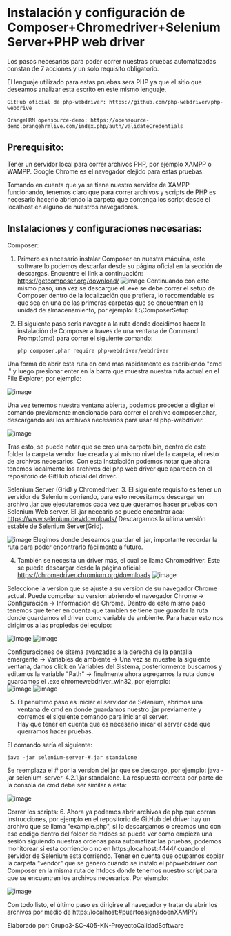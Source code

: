 # Instalación y configuración de Composer+Chromedriver+Selenium Server+PHP web driver

Los pasos necesarios para poder correr nuestras pruebas automatizadas constan de 7 acciones y un solo requisito obligatorio.

El lenguaje utilizado para estas pruebas sera PHP ya que el sitio que deseamos analizar esta escrito en este mismo lenguaje.

	
  `GitHub oficial de php-webdriver: https://github.com/php-webdriver/php-webdrive` 
  
  `OrangeHRM opensource-demo: https://opensource-demo.orangehrmlive.com/index.php/auth/validateCredentials`

## Prerequisito: 
Tener un servidor local para correr archivos PHP, por ejemplo XAMPP o WAMPP.
Google Chrome es el navegador elejido para estas pruebas.
  
Tomando en cuenta que ya se tiene nuestro servidor de XAMPP funcionando, tenemos claro que para correr archivos y scripts de PHP es necesario hacerlo abriendo la carpeta que contenga los script desde el localhost en alguno de nuestros navegadores.

## Instalaciones y configuraciones necesarias: 

Composer: 
1. Primero es necesario instalar Composer en nuestra máquina, este software lo podemos descarfar desde su página oficial en la sección de descargas. Encuentre el link  a continuación: https://getcomposer.org/download/
![image](https://user-images.githubusercontent.com/45716413/172532471-eaddeacf-94a8-459b-b543-3a51176ee65f.png)
Continuando con este mismo paso, una vez se descargue el .exe se debe correr el setup de Composer dentro de la localización que prefiera, lo recomendable es que sea en una de las primeras carpetas que se encuentran en la unidad de almacenamiento, por ejemplo: E:\ComposerSetup
  
2. El siguiente paso sería navegar a la ruta donde decidimos hacer la instalación de Composer a traves de una ventana de Command Prompt(cmd) para correr el siguiente comando:
   
    `php composer.phar require php-webdriver/webdriver`
    
Una forma de abrir esta ruta en cmd mas rápidamente es escribiendo "cmd ." y luego presionar enter en la barra que muestra nuestra ruta actual en el File Explorer, por ejemplo:

  ![image](https://user-images.githubusercontent.com/45716413/172533840-d622f72a-24f4-43e5-9c3f-2612aa65cb99.png)

Una vez tenemos nuestra ventana abierta, podemos proceder a digitar el comando previamente mencionado para correr el archivo composer.phar, descargando así los archivos necesarios para usar el php-webdriver.

![image](https://user-images.githubusercontent.com/45716413/172534018-b98c34a8-8056-42b3-bbd3-d68e14c11406.png)

Tras esto, se puede notar que se creo una carpeta bin, dentro de este folder la carpeta vendor fue creada y al mismo nivel de la carpeta, el resto de archivos necesarios. Con esta instalación podemos notar que ahora tenemos localmente los archivos del php web driver que aparecen en el repositorio de GitHub oficial del driver.

Selenium Server (Grid) y Chromedriver:
3. El siguiente requisito es tener un servidor de Selenium corriendo, para esto necesitamos descargar un archivo .jar que ejecutaremos cada vez que queramos hacer pruebas con Selenium Web server. El .jar neceario se puede encontrar acá: https://www.selenium.dev/downloads/
  Descargamos la última versión estable de Selenium Server(Grid).  
  
  ![image](https://user-images.githubusercontent.com/45716413/172534770-78c2fd19-9e35-4ed7-9475-b9afbe5fc091.png)
Elegimos donde deseamos guardar el .jar, importante recordar la ruta para poder encontrarlo fácilmente a futuro.

4. También se necesita un driver más, el cual se llama Chromedriver. Este se puede descargar desde la página oficial: https://chromedriver.chromium.org/downloads
![image](https://user-images.githubusercontent.com/45716413/172535361-8721c0a3-b3c3-4622-a920-acd8c961022d.png)

Seleccione la version que se ajuste a su version de su navegador Chrome actual. Puede comprbar su version abriendo el navegador Chrome -> Configuración -> Información de Chrome. 
Dentro de este mismo paso tenemos que tener en cuenta que tambien se tiene que guardar la ruta donde guardamos el driver como variable de ambiente. Para hacer esto nos dirigimos a las propiedas del equipo:

![image](https://user-images.githubusercontent.com/45716413/172535588-b592983f-a5be-44f8-8297-87d0933d631e.png)
![image](https://user-images.githubusercontent.com/45716413/172535882-d006d38e-d6d5-4173-b41d-395dd67d0f94.png)

Configuraciones de sitema avanzadas a la derecha de la pantalla emergente -> Variables de ambiente -> Una vez se muestre la siguiente ventana, damos click en Variables del Sistema, posteriormente buscamos y editamos la variable "Path" -> finalmente ahora agregamos la ruta donde guardamos el .exe chromewebdriver_win32, por ejemplo: 				
![image](https://user-images.githubusercontent.com/45716413/172536045-c9d436d2-4d64-4574-aa66-793a1377e7d5.png)
![image](https://user-images.githubusercontent.com/45716413/172536082-797b9f6a-3df4-4c52-8869-8011b1f9fd17.png)

5. El penúltimo paso es iniciar el servidor de Selenium, abrimos una ventana de cmd en donde guardamos nuestro .jar previamente y corremos el siguiente comando para iniciar el server.    
Hay que tener en cuenta que es necesario inicar el server cada que querramos hacer pruebas.

El comando sería el siguiente:

`java -jar selenium-server-#.jar standalone`

Se reemplaza el # por la version del jar que se descargo, por ejemplo: java -jar selenium-server-4.2.1.jar standalone.
La respuesta correcta por parte de la consola de cmd debe ser similar a esta:

![image](https://user-images.githubusercontent.com/45716413/172538509-c0de1f32-2cee-48cf-b200-66efaa2f3322.png)


Correr los scripts:
6. Ahora ya podemos abrir archivos de php que corran instrucciones, por ejemplo en el repositorio de GitHub del driver hay un archivo que se llama "example.php", si lo descargamos o creamos uno con ese codigo dentro del folder de htdocs se puede ver como empieza una sesión siguiendo nuestras ordenas para automatizar las pruebas, podemos monitorear si esta corriendo o no en https:/localhost:4444/ cuando el servidor de Selenium esta corriendo. 
Tener en cuenta que ocupamos copiar la carpeta "vendor" que se genero cuando se instalo el phpwebdriver con Composer en la misma ruta de htdocs donde tenemos nuestro script para que se encuentren los archivos necesarios. Por ejemplo:

![image](https://user-images.githubusercontent.com/45716413/172536516-0c9f6ecc-bf37-4d0a-ae00-33c134b439f2.png)

Con todo listo, el último paso es dirigirse al navegador y tratar de abrir los archivos por medio de https:/localhost:#puertoasignadoenXAMPP/


Elaborado por: Grupo3-SC-405-KN-ProyectoCalidadSoftware
